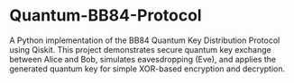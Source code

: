 # Quantum-BB84-Protocol
A Python implementation of the BB84 Quantum Key Distribution Protocol using Qiskit. This project demonstrates secure quantum key exchange between Alice and Bob, simulates eavesdropping (Eve), and applies the generated quantum key for simple XOR-based encryption and decryption.

